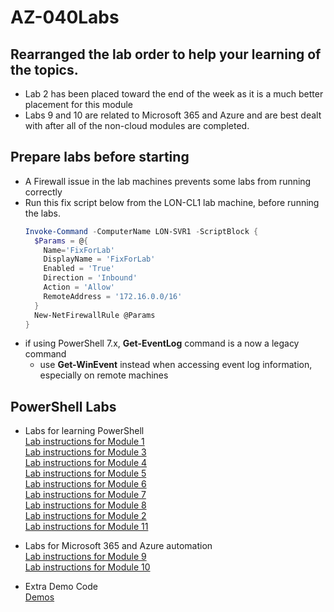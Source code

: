 # AZ-040Labs

## Rearranged the lab order to help your learning of the topics.
- Lab 2 has been placed toward the end of the week as it is a much better placement for this module
- Labs 9 and 10 are related to Microsoft 365 and Azure and are best dealt with after all of the non-cloud modules are completed. 

## Prepare labs before starting 
- A Firewall issue in the lab machines prevents some labs from running correctly
- Run this fix script below from the LON-CL1 lab machine, before running the labs.<br> 
   ```PowerShell 
   Invoke-Command -ComputerName LON-SVR1 -ScriptBlock {
     $Params = @{
       Name='FixForLab'
       DisplayName = 'FixForLab' 
       Enabled = 'True' 
       Direction = 'Inbound' 
       Action = 'Allow'
       RemoteAddress = '172.16.0.0/16'
     }
     New-NetFirewallRule @Params
   }
   ```
- if using PowerShell 7.x, **Get-EventLog** command is a now a legacy command
  - use **Get-WinEvent** instead when accessing event log information, especially on remote machines

## PowerShell Labs

- Labs for learning PowerShell  
  [Lab instructions for Module 1](PowerShell-Lab-01.md)<br>
  [Lab instructions for Module 3](PowerShell-Lab-03.md)<br>
  [Lab instructions for Module 4](PowerShell-Lab-04.md)<br>
  [Lab instructions for Module 5](PowerShell-Lab-05.md)<br>
  [Lab instructions for Module 6](PowerShell-Lab-06.md)<br>
  [Lab instructions for Module 7](PowerShell-Lab-07.md)<br>
  [Lab instructions for Module 8](PowerShell-Lab-08.md)<br>
  [Lab instructions for Module 2](PowerShell-Lab-02.md)<br>
  [Lab instructions for Module 11](PowerShell-Lab-11.md)<br>

- Labs for Microsoft 365 and Azure automation<br>
  [Lab instructions for Module 9](PowerShell-Lab-09.md)<br>
  [Lab instructions for Module 10](PowerShell-Lab-10.md)<br>
  
- Extra Demo Code<br>
  [Demos](xtraDemos.md#demo-code) <br>  
